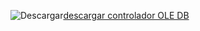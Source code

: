 ![Descargar](../ssdt/media/download.png)[descargar controlador OLE DB](../connect/oledb/download-oledb-driver-for-sql-server.md)
